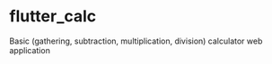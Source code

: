 # flutter_calc
 Basic (gathering, subtraction, multiplication, division) calculator web application
